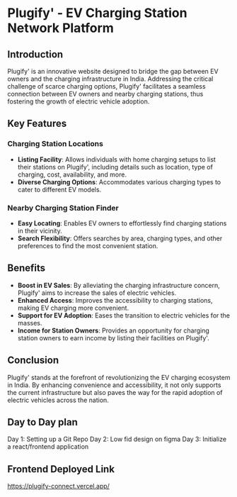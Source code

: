 # Plugify' - EV Charging Station Network Platform

## Introduction

Plugify' is an innovative website designed to bridge the gap between EV owners and the charging infrastructure in India. Addressing the critical challenge of scarce charging options, Plugify' facilitates a seamless connection between EV owners and nearby charging stations, thus fostering the growth of electric vehicle adoption.

## Key Features

### Charging Station Locations

- **Listing Facility**: Allows individuals with home charging setups to list their stations on Plugify', including details such as location, type of charging, cost, availability, and more.
- **Diverse Charging Options**: Accommodates various charging types to cater to different EV models.

### Nearby Charging Station Finder

- **Easy Locating**: Enables EV owners to effortlessly find charging stations in their vicinity.
- **Search Flexibility**: Offers searches by area, charging types, and other preferences to find the most convenient station.

## Benefits

- **Boost in EV Sales**: By alleviating the charging infrastructure concern, Plugify' aims to increase the sales of electric vehicles.
- **Enhanced Access**: Improves the accessibility to charging stations, making EV charging more convenient.
- **Support for EV Adoption**: Eases the transition to electric vehicles for the masses.
- **Income for Station Owners**: Provides an opportunity for charging station owners to earn income by listing their facilities on Plugify'.

## Conclusion

Plugify' stands at the forefront of revolutionizing the EV charging ecosystem in India. By enhancing convenience and accessibility, it not only supports the current infrastructure but also paves the way for the rapid adoption of electric vehicles across the nation.

## Day to Day plan

Day 1: Setting up a Git Repo
Day 2: Low fid design on figma
Day 3: Initialize a react/frontend application

## Frontend Deployed Link

https://plugify-connect.vercel.app/

